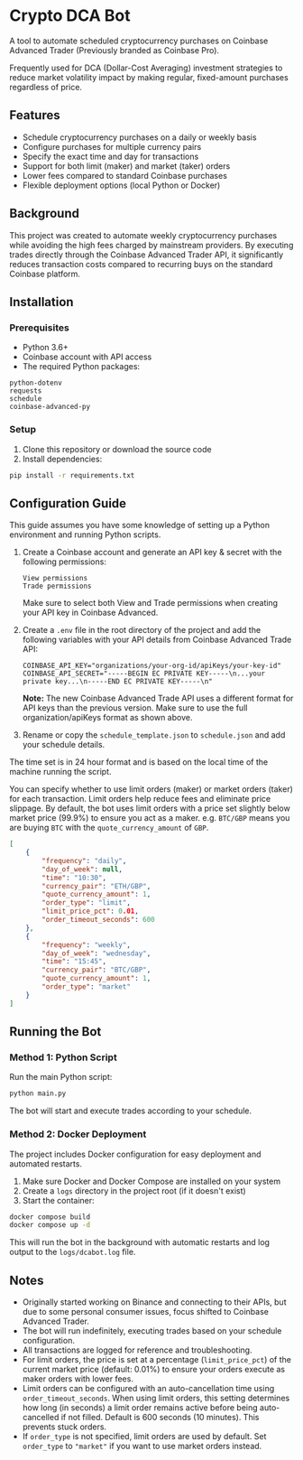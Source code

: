 # Crypto DCA Bot

A tool to automate scheduled cryptocurrency purchases on Coinbase Advanced Trader (Previously branded as Coinbase Pro).

Frequently used for DCA (Dollar-Cost Averaging) investment strategies to reduce market volatility impact by making regular, fixed-amount purchases regardless of price.

## Features

- Schedule cryptocurrency purchases on a daily or weekly basis
- Configure purchases for multiple currency pairs
- Specify the exact time and day for transactions
- Support for both limit (maker) and market (taker) orders
- Lower fees compared to standard Coinbase purchases
- Flexible deployment options (local Python or Docker)

## Background

This project was created to automate weekly cryptocurrency purchases while avoiding the high fees charged by mainstream providers. By executing trades directly through the Coinbase Advanced Trader API, it significantly reduces transaction costs compared to recurring buys on the standard Coinbase platform.

## Installation

### Prerequisites

- Python 3.6+
- Coinbase account with API access
- The required Python packages:

```text
python-dotenv
requests
schedule
coinbase-advanced-py
```

### Setup

1. Clone this repository or download the source code
2. Install dependencies:

```bash
pip install -r requirements.txt
```

## Configuration Guide

This guide assumes you have some knowledge of setting up a Python environment and running Python scripts.

1. Create a Coinbase account and generate an API key & secret with the following permissions:

   ```text
   View permissions
   Trade permissions
   ```

   Make sure to select both View and Trade permissions when creating your API key in Coinbase Advanced.

2. Create a `.env` file in the root directory of the project and add the following variables with your API details from Coinbase Advanced Trade API:

   ```text
   COINBASE_API_KEY="organizations/your-org-id/apiKeys/your-key-id"
   COINBASE_API_SECRET="-----BEGIN EC PRIVATE KEY-----\n...your private key...\n-----END EC PRIVATE KEY-----\n"
   ```

   **Note:** The new Coinbase Advanced Trade API uses a different format for API keys than the previous version. Make sure to use the full organization/apiKeys format as shown above.

3. Rename or copy the `schedule_template.json` to `schedule.json` and add your schedule details.

The time set is in 24 hour format and is based on the local time of the machine running the script.

You can specify whether to use limit orders (maker) or market orders (taker) for each transaction. Limit orders help reduce fees and eliminate price slippage. By default, the bot uses limit orders with a price set slightly below market price (99.9%) to ensure you act as a maker. e.g. `BTC/GBP` means you are buying `BTC` with the `quote_currency_amount` of `GBP`.

```json
[
    {
        "frequency": "daily",
        "day_of_week": null,
        "time": "10:30",
        "currency_pair": "ETH/GBP",
        "quote_currency_amount": 1,
        "order_type": "limit",
        "limit_price_pct": 0.01,
        "order_timeout_seconds": 600
    },
    {
        "frequency": "weekly",
        "day_of_week": "wednesday",
        "time": "15:45",
        "currency_pair": "BTC/GBP",
        "quote_currency_amount": 1,
        "order_type": "market"
    }
]
```

## Running the Bot

### Method 1: Python Script

Run the main Python script:

```bash
python main.py
```

The bot will start and execute trades according to your schedule.

### Method 2: Docker Deployment

The project includes Docker configuration for easy deployment and automated restarts.

1. Make sure Docker and Docker Compose are installed on your system
2. Create a `logs` directory in the project root (if it doesn't exist)
3. Start the container:

```bash
docker compose build
docker compose up -d
```

This will run the bot in the background with automatic restarts and log output to the `logs/dcabot.log` file.

## Notes

- Originally started working on Binance and connecting to their APIs, but due to some personal consumer issues, focus shifted to Coinbase Advanced Trader.
- The bot will run indefinitely, executing trades based on your schedule configuration.
- All transactions are logged for reference and troubleshooting.
- For limit orders, the price is set at a percentage (`limit_price_pct`) of the current market price (default: 0.01%) to ensure your orders execute as maker orders with lower fees.
- Limit orders can be configured with an auto-cancellation time using `order_timeout_seconds`. When using limit orders, this setting determines how long (in seconds) a limit order remains active before being auto-cancelled if not filled. Default is 600 seconds (10 minutes). This prevents stuck orders.
- If `order_type` is not specified, limit orders are used by default. Set `order_type` to `"market"` if you want to use market orders instead.
